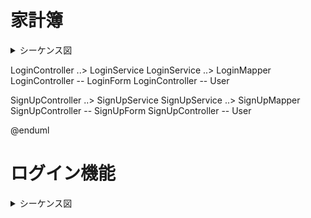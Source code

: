 # 家計簿

<details>
 
  <summary>シーケンス図</summary>
 
 ```mermaid
@startuml

top to bottom direction

class LoginController {

    login(LoginForm loginForm)
    logout(???)

}

class LoginService{
    
    login(String mailAdderess , String password)
    
}

class LoginMapper{
    
    login(String mailAdderess , String password)
    
}

class SignUpController{

    signUp(SignUpForm signUpForm)
    
}

class SignUpService{

    signUp(User user)
}

class SignUpMapper{

    signUp(User user)
}

class SignUpForm{

    String mailAdderess
    String password
    String name
    Integer age
    Integer gender
    String remarks
}

class User{

    Long id
    String mailAdderess
    String password
    String name
    Integer age
    Integer gender
    String remarks
    List<kakeibo> kakeiboList
}

class LoginForm{

    String mailAdderess
    String password

}

```
</details>




LoginController  ..>  LoginService 
LoginService  ..>  LoginMapper 
LoginController -- LoginForm
LoginController -- User

SignUpController  ..>  SignUpService 
SignUpService  ..>  SignUpMapper 
SignUpController -- SignUpForm
SignUpController -- User

@enduml


# ログイン機能
 
<details>
    <summary>シーケンス図</summary>
  <br />
     ログイン機能のシーケンス図です。 <br>
 
 ```mermaid
sequenceDiagram
  actor ユーザー
  participant ログイン
  participant ユーザー情報
  participant 権限情報
 
  ユーザー ->> ログイン : ログインする
  ログイン ->> ユーザー情報 : ユーザーが存在するか(メール)
  ユーザー情報 ->> 権限情報    : 権限があるか
  権限情報 ->> ログイン : 管理者としてログイン
  権限情報 ->> ログイン : 一般ユーザーとしてログイン
  ログイン ->> ユーザー : リダイレクト
```
</details>
